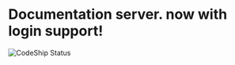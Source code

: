 # Documentation server. now with login support!

![CodeShip Status](https://codeship.com/projects/001ee650-be88-0134-47d2-0687878db410/status?branch=master)

